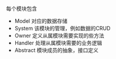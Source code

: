 每个模块包含

* Model
  对应的数据存储
* System
  该模块的管理，例如数据的CRUD
* Owner
  定义从属模块需要实现的些方法
* Handler
  处理从属模块需要的业务逻辑
* Abstract
  模块成员的抽象，接口定义